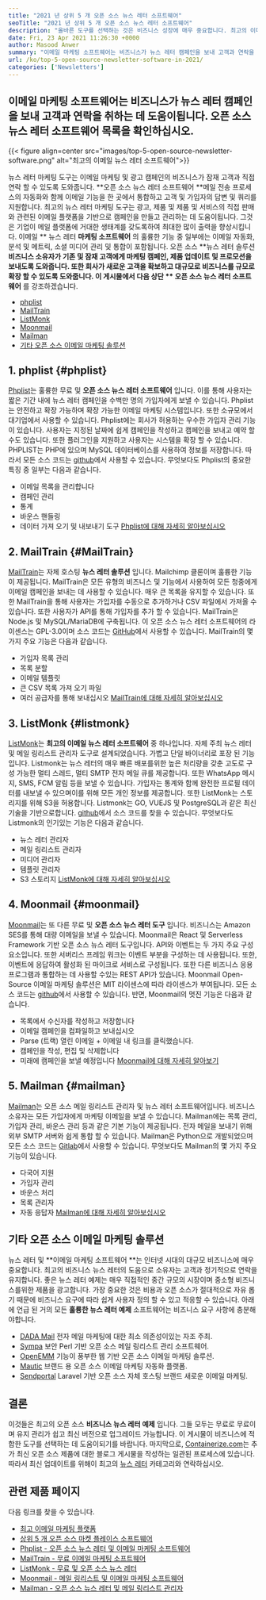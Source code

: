 ```yaml
---
title: "2021 년 상위 5 개 오픈 소스 뉴스 레터 소프트웨어" 
seoTitle: "2021 년 상위 5 개 오픈 소스 뉴스 레터 소프트웨어" 
description: "올바른 도구를 선택하는 것은 비즈니스 성장에 매우 중요합니다. 최고의 이메일 오픈 소스 뉴스 레터 소프트웨어의 간결한 목록이 있습니다." 
date: Fri, 23 Apr 2021 11:26:30 +0000
author: Masood Anwer
summary: "이메일 마케팅 소프트웨어는 비즈니스가 뉴스 레터 캠페인을 보내 고객과 연락을 취하는 데 도움이됩니다. 오픈 소스 뉴스 레터 소프트웨어 목록을 확인하십시오." 
url: /ko/top-5-open-source-newsletter-software-in-2021/
categories: ['Newsletters']
---
```


## 이메일 마케팅 소프트웨어는 비즈니스가 뉴스 레터 캠페인을 보내 고객과 연락을 취하는 데 도움이됩니다. 오픈 소스 뉴스 레터 소프트웨어 목록을 확인하십시오.

{{< figure align=center src="images/top-5-open-source-newsletter-software.png" alt="최고의 이메일 뉴스 레터 소프트웨어">}}

뉴스 레터 마케팅 도구는 이메일 마케팅 및 광고 캠페인의 비즈니스가 잠재 고객과 직접 연락 할 수 있도록 도와줍니다. **오픈 소스 뉴스 레터 소프트웨어  **메일 전송 프로세스의 자동화와 함께 이메일 기능을 한 곳에서 통합하고 고객 및 가입자의 답변 및 쿼리를 지원합니다. 최고의 뉴스 레터 마케팅 도구는 광고, 제품 및 제품 및 서비스의 직접 판매와 관련된 이메일 플랫폼을 기반으로 캠페인을 만들고 관리하는 데 도움이됩니다. 그것은 기업이 메일 플랫폼에 거대한 생태계를 갖도록하여 최대한 많이 출력을 향상시킵니다. 이메일 **  뉴스 레터  **마케팅 소프트웨어**  의 훌륭한 기능 중 일부에는 이메일 자동화, 분석 및 메트릭, 소셜 미디어 관리 및 통합이 포함됩니다.
오픈 소스 **뉴스 레터 솔루션  **비즈니스 소유자가 기존 및 잠재 고객에게 마케팅 캠페인, 제품 업데이트 및 프로모션을 보내도록 도와줍니다. 또한 회사가 새로운 고객을 확보하고 대규모로 비즈니스를 규모로 확장 할 수 있도록 도와줍니다. 이 게시물에서 다음 상단 **  오픈 소스 뉴스 레터 소프트웨어** 를 강조하겠습니다.
  * [phplist][1]
  * [MailTrain][2]
  * [ListMonk][3]
  * [Moonmail][4]
  * [Mailman][5]
  * [기타 오픈 소스 이메일 마케팅 솔루션][6]

## 1. phplist   {#phplist}
[Phplist][7]는 훌륭한 무료 및 **오픈 소스 뉴스 레터 소프트웨어** 입니다. 이를 통해 사용자는 짧은 기간 내에 뉴스 레터 캠페인을 수백만 명의 가입자에게 보낼 수 있습니다. Phplist는 안전하고 확장 가능하며 확장 가능한 이메일 마케팅 시스템입니다. 또한 소규모에서 대기업에서 사용할 수 있습니다. Phplist에는 회사가 허용하는 우수한 가입자 관리 기능이 있습니다. 사용자는 지정된 날짜에 쉽게 캠페인을 작성하고 캠페인을 보내고 예약 할 수도 있습니다. 또한 플러그인을 지원하고 사용자는 시스템을 확장 할 수 있습니다. PHPLIST는 PHP에 있으며 MySQL 데이터베이스를 사용하여 정보를 저장합니다. 따라서 모든 소스 코드는 [github][8]에서 사용할 수 있습니다.
무엇보다도 Phplist의 중요한 특징 중 일부는 다음과 같습니다.
  * 이메일 목록을 관리합니다
  * 캠페인 관리
  * 통계
  * 바운스 핸들링
  * 데이터 가져 오기 및 내보내기 도구
[Phplist에 대해 자세히 알아보십시오][7]

## 2. MailTrain   {#MailTrain}
[MailTrain][9]는 자체 호스팅 **뉴스 레터 솔루션** 입니다. Mailchimp 클론이며 훌륭한 기능이 제공됩니다. MailTrain은 모든 유형의 비즈니스 및 기능에서 사용하여 모든 청중에게 이메일 캠페인을 보내는 데 사용할 수 있습니다. 매우 큰 목록을 유지할 수 있습니다. 또한 MailTrain을 통해 사용자는 가입자를 수동으로 추가하거나 CSV 파일에서 가져올 수 있습니다. 또한 사용자가 API를 통해 가입자를 추가 할 수 있습니다. MailTrain은 Node.js 및 MySQL/MariaDB에 구축됩니다. 이 오픈 소스 뉴스 레터 소프트웨어의 라이센스는 GPL-3.0이며 소스 코드는 [GitHub][10]에서 사용할 수 있습니다.
MailTrain의 몇 가지 주요 기능은 다음과 같습니다.
  * 가입자 목록 관리
  * 목록 분할
  * 이메일 템플릿
  * 큰 CSV 목록 가져 오기 파일
  * 여러 공급자를 통해 보내십시오
[MailTrain에 대해 자세히 알아보십시오][9]

## 3. ListMonk   {#listmonk}
[ListMonk][11]는 **최고의 이메일 뉴스 레터 소프트웨어**  중 하나입니다. 자체 주최 뉴스 레터 및 메일 링리스트 관리자 도구로 설계되었습니다. 가볍고 단일 바이너리로 포장 된 기능입니다. Listmonk는 뉴스 레터의 매우 빠른 배포를위한 높은 처리량을 갖춘 고도로 구성 가능한 멀티 스레드, 멀티 SMTP 전자 메일 큐를 제공합니다. 또한 WhatsApp 메시지, SMS, FCM 알림 등을 보낼 수 있습니다. 가입자는 통계와 함께 완전한 프로필 데이터를 내보낼 수 있으며이를 위해 모든 개인 정보를 제공합니다. 또한 ListMonk는 스토리지를 위해 S3을 허용합니다. Listmonk는 GO, VUEJS 및 PostgreSQL과 같은 최신 기술을 기반으로합니다. [github][12]에서 소스 코드를 찾을 수 있습니다.
무엇보다도 Listmonk의 인기있는 기능은 다음과 같습니다.
  * 뉴스 레터 관리자
  * 메일 링리스트 관리자
  * 미디어 관리자
  * 템플릿 관리자
  * S3 스토리지
[ListMonk에 대해 자세히 알아보십시오][11]

## 4. Moonmail   {#moonmail}
[Moonmail][13]는 또 다른 무료 및 **오픈 소스 뉴스 레터 도구** 입니다. 비즈니스는 Amazon SES를 통해 대량 이메일을 보낼 수 있습니다. Moonmail은 React 및 Serverless Framework 기반 오픈 소스 뉴스 레터 도구입니다. API와 이벤트는 두 가지 주요 구성 요소입니다. 또한 서버리스 프레임 워크는 이벤트 부분을 구성하는 데 사용됩니다. 또한, 이벤트에 응답하여 활성화 된 마이크로 서비스로 구성됩니다. 또한 다른 비즈니스 응용 프로그램과 통합하는 데 사용할 수있는 REST API가 있습니다. Moonmail Open-Source 이메일 마케팅 솔루션은 MIT 라이센스에 따라 라이센스가 부여됩니다. 모든 소스 코드는 [github][14]에서 사용할 수 있습니다.
반면, Moonmail의 멋진 기능은 다음과 같습니다.
  * 목록에서 수신자를 작성하고 저장합니다
  * 이메일 캠페인을 컴파일하고 보내십시오
  * Parse (트랙) 열린 이메일 + 이메일 내 링크를 클릭했습니다.
  * 캠페인을 작성, 편집 및 삭제합니다
  * 미래에 캠페인을 보낼 예정입니다
[Moonmail에 대해 자세히 알아보기][13]

## 5. Mailman   {#mailman}
[Mailman][15]는 오픈 소스 메일 링리스트 관리자 및 뉴스 레터 소프트웨어입니다. 비즈니스 소유자는 모든 가입자에게 마케팅 이메일을 보낼 수 있습니다. Mailman에는 목록 관리, 가입자 관리, 바운스 관리 등과 같은 기본 기능이 제공됩니다. 전자 메일을 보내기 위해 외부 SMTP 서버와 쉽게 통합 할 수 있습니다. Mailman은 Python으로 개발되었으며 모든 소스 코드는 [Gitlab][16]에서 사용할 수 있습니다.
무엇보다도 Mailman의 몇 가지 주요 기능이 있습니다.
  * 다국어 지원
  * 가입자 관리
  * 바운스 처리
  * 목록 관리자
  * 자동 응답자
[Mailman에 대해 자세히 알아보십시오][15]

## 기타 오픈 소스 이메일 마케팅 솔루션
뉴스 레터 및 **이메일 마케팅 소프트웨어 **는 인터넷 시대의 대규모 비즈니스에 매우 중요합니다. 최고의 비즈니스 뉴스 레터의 도움으로 소유자는 고객과 정기적으로 연락을 유지합니다. 좋은 뉴스 레터 예제는 매우 직접적인 중간 규모의 시장이며 중소형 비즈니스를위한 제품을 광고합니다. 가장 중요한 것은 비용과 오픈 소스가 절대적으로 자유 롭기 때문에 비즈니스 요구에 따라 쉽게 사용자 정의 할 수 있고 적응할 수 있습니다. 아래에 언급 된 거의 모든  **훌륭한 뉴스 레터 예제**   소프트웨어는 비즈니스 요구 사항에 충분해야합니다.
  * [DADA Mail][17] 전자 메일 마케팅에 대한 최소 의존성이있는 자조 주최.
  * [Sympa][18] 보안 Perl 기반 오픈 소스 메일 링리스트 관리 소프트웨어.
  * [OpenEMM][19] 기능이 풍부한 웹 기반 오픈 소스 이메일 마케팅 솔루션.
  * [Mautic][20] 브랜드 용 오픈 소스 이메일 마케팅 자동화 플랫폼.
  * [Sendportal][21] Laravel 기반 오픈 소스 자체 호스팅 브랜드 새로운 이메일 마케팅.

## 결론
이것들은 최고의 오픈 소스 **비즈니스 뉴스 레터 예제** 입니다. 그들 모두는 무료로 무료이며 유지 관리가 쉽고 최신 버전으로 업그레이드 가능합니다. 이 게시물이 비즈니스에 적합한 도구를 선택하는 데 도움이되기를 바랍니다.
마지막으로, [Containerize.com][22]는 추가 최신 오픈 소스 제품에 대한 블로그 게시물을 작성하는 일관된 프로세스에 있습니다. 따라서 최신 업데이트를 위해이 최고의 [뉴스 레터][23] 카테고리와 연락하십시오.

## 관련 제품 페이지
다음 링크를 찾을 수 있습니다.
  * [최고 이메일 마케팅 플랫폼][24]
  * [상위 5 개 오픈 소스 마켓 플레이스 소프트웨어][25]
  * [Phplist - 오픈 소스 뉴스 레터 및 이메일 마케팅 소프트웨어][7]
  * [MailTrain - 무료 이메일 마케팅 소프트웨어][9]
  * [ListMonk - 무료 및 오픈 소스 뉴스 레터][11]
  * [Moonmail - 메일 링리스트 및 이메일 마케팅 소프트웨어][13]
  * [Mailman - 오픈 소스 뉴스 레터 및 메일 링리스트 관리자][15]

  
[1]: #phpList
[2]: #Mailtrain
[3]: #listmonk
[4]: #MoonMail
[5]: #Mailman
[6]: #OtherOpen-sourceEmailMarketingSolutions
[7]: https://products.containerize.com/newsletter/phplist
[8]: https://github.com/phpList/phplist3
[9]: https://products.containerize.com/newsletter/mailtrain
[10]: https://github.com/Mailtrain-org/mailtrain
[11]: https://products.containerize.com/newsletter/listmonk
[12]: https://github.com/knadh/listmonk
[13]: https://products.containerize.com/newsletter/moonmail
[14]: https://github.com/MoonMail/MoonMail
[15]: https://products.containerize.com/newsletter/mailman
[16]: https://gitlab.com/mailman
[17]: https://dadamailproject.com/
[18]: https://www.sympa.org/
[19]: https://www.agnitas.de/en/e-marketing_manager/email-marketing-software-variants/openemm/
[20]: https://www.mautic.org/
[21]: https://laravel-news.com/sendportal-open-source-email-marketing-software
[22]: https://containerize.com
[23]: https://blog.containerize.com/category/newsletter/
[24]: https://products.containerize.com/newsletter
[25]: https://blog.containerize.com/marketplace/top-5-open-source-marketplace-software-in-2021/
